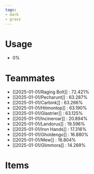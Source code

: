 ```yaml
---
tags:
- dark
- grass
---
```

# Usage
- 0%
# Teammates
- [[2025-01-01/Raging Bolt]] : 72.421%
- [[2025-01-01/Pecharunt]] : 63.287%
- [[2025-01-01/Carbink]] : 63.266%
- [[2025-01-01/Hitmontop]] : 63.190%
- [[2025-01-01/Glastrier]] : 63.125%
- [[2025-01-01/Incineroar]] : 20.894%
- [[2025-01-01/Landorus]] : 19.596%
- [[2025-01-01/Iron Hands]] : 17.316%
- [[2025-01-01/Gholdengo]] : 16.880%
- [[2025-01-01/Mew]] : 16.804%
- [[2025-01-01/Glimmora]] : 14.269%
# Items
